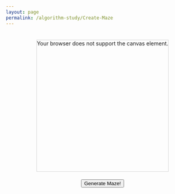 ```yaml
---
layout: page
permalink: /algorithm-study/Create-Maze
---
```


<html>
<body>
<div style="display:flex; justify-content:center;">
	<canvas id="myCanvas" width="540" height="540"
		style="border:1px solid #d3d3d3; margin: 20px;">
	Your browser does not support the canvas element.
	</canvas>
</div>
<div style="display:flex; justify-content:center;">
	<button id = "drawMaze">Generate Maze!</button>
</div>
<script src="/assets/js/maze.js"></script>
</body>
</html>


